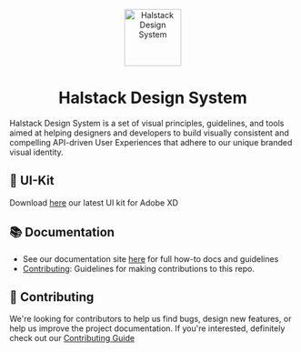 <p align="center">
  <a href="https://developer.dxc.com/design/principles">
    <img alt="Halstack Design System" src="https://developer.dxc.com/static/media/halstack.08bea965.svg" width="100px" />
  </a>
</p>

<h1 align="center">
  Halstack Design System
</h1>

Halstack Design System is a set of visual principles, guidelines, 
and tools aimed at helping designers and developers to build visually 
consistent and compelling API-driven User Experiences that adhere 
to our unique branded visual identity. 

## 📐 UI-Kit

Download [here](https://github.com/dxc-technology/halstack-style-guide/raw/release-2.1/ui-kit/UI%20Kit-Halstack_v2.1.1-beta.xd) our latest UI kit for Adobe XD

## :books: Documentation

- See our documentation site [here](https://developer.dxc.com/design/principles) for full how-to docs and guidelines
- [Contributing](CONTRIBUTING.md): Guidelines for making contributions
  to this repo.



## 🙌 Contributing

We're looking for contributors to help us find bugs, design new features,
or help us improve the project documentation. If you're interested, definitely
check out our [Contributing Guide](CONTRIBUTING.md)